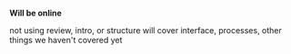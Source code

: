 **Will be online**

not using review, intro, or structure
will cover interface, processes, other things we haven't covered yet



